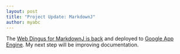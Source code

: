 ```yaml
---
layout: post
title: "Project Update: MarkdownJ"
author: myabc
---
```


 
The [Web Dingus for MarkdownJ is back](http://dingus.markdownj.org/) and deployed to [Google App Engine](http://code.google.com/appengine/). My next step will be improving documentation.